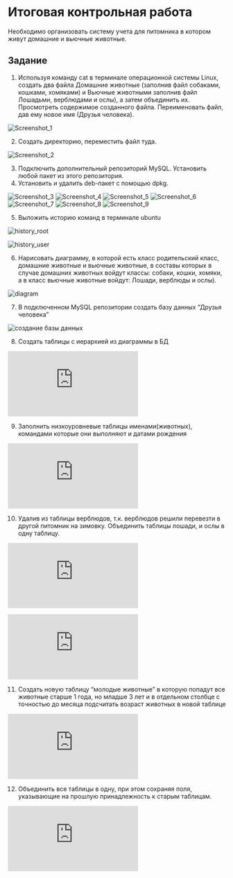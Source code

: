 # Итоговая контрольная работа
Необходимо организовать систему учета для питомника в котором живут
домашние и вьючные животные.
## Задание

1. Используя команду cat в терминале операционной системы Linux, создать
два файла Домашние животные (заполнив файл собаками, кошками,
хомяками) и Вьючные животными заполнив файл Лошадьми, верблюдами и
ослы), а затем объединить их. Просмотреть содержимое созданного файла.
Переименовать файл, дав ему новое имя (Друзья человека).

![Screenshot_1](https://github.com/shenlindao/control_work_part_3/assets/84900687/e42862a8-3796-41f3-8c3e-63bdc59da71b)


2. Создать директорию, переместить файл туда.

![Screenshot_2](https://github.com/shenlindao/control_work_part_3/assets/84900687/007179a9-c95b-4aab-8aad-ef93ed3aff67)


3. Подключить дополнительный репозиторий MySQL. Установить любой пакет
из этого репозитория.
4. Установить и удалить deb-пакет с помощью dpkg.

![Screenshot_3](https://github.com/shenlindao/control_work_part_3/assets/84900687/f8f301fe-ded2-4ac4-8ff6-adab2592ccdf)
![Screenshot_4](https://github.com/shenlindao/control_work_part_3/assets/84900687/62736e9b-19ee-4ad9-9d4f-b895928a3a7e)
![Screenshot_5](https://github.com/shenlindao/control_work_part_3/assets/84900687/c0f37544-0047-4fd1-97bb-5d0015a633e1)
![Screenshot_6](https://github.com/shenlindao/control_work_part_3/assets/84900687/e1e084de-b962-473a-ae1a-873fe9654af3)
![Screenshot_7](https://github.com/shenlindao/control_work_part_3/assets/84900687/cc885523-e9bf-4596-ba46-dec09f2688b0)
![Screenshot_8](https://github.com/shenlindao/control_work_part_3/assets/84900687/58c113d2-4e15-4ad9-ae51-45c5204dad87)
![Screenshot_9](https://github.com/shenlindao/control_work_part_3/assets/84900687/0b7d7321-14d9-43ae-885a-a68d188ecc9f)


5. Выложить историю команд в терминале ubuntu

![history_root](https://github.com/shenlindao/control_work_part_3/assets/84900687/9e91f43f-89d6-41e9-9857-7a7e7187a7aa)

![history_user](https://github.com/shenlindao/control_work_part_3/assets/84900687/c10c18b3-25fc-4995-b4b9-6de96de39a4d)

6. Нарисовать диаграмму, в которой есть класс родительский класс, домашние
животные и вьючные животные, в составы которых в случае домашних
животных войдут классы: собаки, кошки, хомяки, а в класс вьючные животные
войдут: Лошади, верблюды и ослы).

![diagram](https://github.com/shenlindao/control_work_part_3/assets/84900687/b3f42097-ef99-4393-afb2-db197c7349b7)

7. В подключенном MySQL репозитории создать базу данных “Друзья
человека”

![создание базы данных](https://github.com/shenlindao/control_work_part_3/assets/84900687/bb3a56de-3b50-4cea-adc1-8b8f010cf051)

8. Создать таблицы с иерархией из диаграммы в БД

![Создать таблицы с иерархией из диаграммы в БД](https://github.com/shenlindao/control_work_part_3/blob/main/sql/create_tables_pets_and_beasts.sql)

9. Заполнить низкоуровневые таблицы именами(животных), командами
которые они выполняют и датами рождения

![Заполнить низкоуровневые таблицы именами(животных), командами
которые они выполняют и датами рождения](https://github.com/shenlindao/control_work_part_3/blob/main/sql/insert_into_tables_pets_and_beasts.sql)

10. Удалив из таблицы верблюдов, т.к. верблюдов решили перевезти в другой
питомник на зимовку. Объединить таблицы лошади, и ослы в одну таблицу.

![Удалив из таблицы верблюдов, т.к. верблюдов решили перевезти в другой
питомник на зимовку](https://github.com/shenlindao/control_work_part_3/blob/main/sql/truncate_camel_create_horseanddonkey.sql)

![Объединить таблицы лошади, и ослы в одну таблицу.](https://github.com/shenlindao/control_work_part_3/blob/main/sql/delete_from_camel_combine_hourse_dunkey.sql)

11. Создать новую таблицу “молодые животные” в которую попадут все животные старше 1 года, но младше 3 лет и в отдельном столбце с точностью до месяца подсчитать возраст животных в новой таблице

![Создать новую таблицу “молодые животные”](https://github.com/shenlindao/control_work_part_3/blob/main/sql/create_table_yong_animals.sql)

12. Объединить все таблицы в одну, при этом сохраняя поля, указывающие на
прошлую принадлежность к старым таблицам.

![Объединить все таблицы в одну, при этом сохраняя поля, указывающие на
прошлую принадлежность к старым таблицам.](https://github.com/shenlindao/control_work_part_3/blob/main/sql/create_table_animals.sql)
